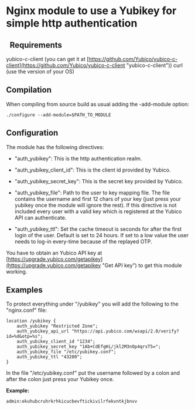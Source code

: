 Nginx module to use a Yubikey for simple http authentication
============================================================
&nbsp;
Requirements
-----------

yubico-c-client (you can get it at [https://github.com/Yubico/yubico-c-client](https://github.com/Yubico/yubico-c-client "yubico-c-client"))
curl (use the version of your OS)


Compilation
-----------

When compiling from source build as usual adding the -add-module option:

	./configure --add-module=$PATH_TO_MODULE

Configuration
-------------

The module has the following directives:

- "auth\_yubikey": This is the http authentication realm. 

- "auth\_yubikey\_client\_id": This is the client id provided by Yubico.

- "auth\_yubikey\_secret\_key": This is the secret key provided by Yubico.

- "auth\_yubikey\_file": Path to the user to key mapping file. The file
  contains the username and first 12 chars of your key (just press your
  yubikey once the module will ignore the rest). If this directive is
  not included every user with a valid key which is registered at the
  Yubico API can authenticate.

- "auth\_yubikey\_ttl": Set the cache timeout is seconds for after the
  first login of the user. Default is set to 24 hours. If set to
  a low value the user needs to log-in every-time because of the replayed
  OTP.

You have to obtain an Yubico API key at [https://upgrade.yubico.com/getapikey](https://upgrade.yubico.com/getapikey "Get API key") 
to get this module working.

Examples
--------

To protect everything under "/yubikey" you will add the following to the
"nginx.conf" file:

	location /yubikey {
		auth_yubikey "Restricted Zone";
		auth_yubikey_api_url "https://api.yubico.com/wsapi/2.0/verify?id=%d&otp=%s";
		auth_yubikey_client_id "1234";
		auth_yubikey_secret_key "1Ab+CdEfgHi/jkl2M3nOp4qrsT5=";
		auth_yubikey_file "/etc/yubikey.conf";
		auth_yubikey_ttl "43200";
	}

In the file "/etc/yubikey.conf" put the username followed by a colon
and after the colon just press your Yubikey once.

**Example:**

	admin:ekuhubcruhrkrhkicucbevftickivilrfekvntkjbnvv
